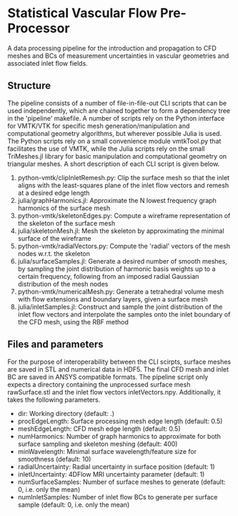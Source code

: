 # Statistical Vascular Flow Pre-Processor
A data processing pipeline for the introduction and propagation to CFD meshes and BCs of measurement uncertainties in vascular geometries and associated inlet flow fields.

## Structure
The pipeline consists of a number of file-in-file-out CLI scripts that can be used independently, which are chained together to form a dependency tree in the 'pipeline' makefile. A number of scripts rely on the Python interface for VMTK/VTK for specific mesh generation/manipulation and computational geometry algorithms, but wherever possible Julia is used. The Python scripts rely on a small convenience module vmtkTool.py that facilitates the use of VMTK, while the Julia scripts rely on the small TriMeshes.jl library for basic manipulation and computational geometry on triangular meshes. A short description of each CLI script is given below.
1. python-vmtk/clipInletRemesh.py: Clip the surface mesh so that the inlet aligns with the least-squares plane of the inlet flow vectors and remesh at a desired edge length
2. julia/graphHarmonics.jl: Approximate the N lowest frequency graph harmonics of the surface mesh
3. python-vmtk/skeletonEdges.py: Compute a wireframe representation of the skeleton of the surface mesh
4. julia/skeletonMesh.jl: Mesh the skeleton by approximating the minimal surface of the wireframe
5. python-vmtk/radialVectors.py: Compute the 'radial' vectors of the mesh nodes w.r.t. the skeleton
6. julia/surfaceSamples.jl: Generate a desired number of smooth meshes, by sampling the joint distribution of harmonic basis weights up to a certain frequency, following from an imposed radial Gaussian distribution of the mesh nodes
7. python-vmtk/numericalMesh.py: Generate a tetrahedral volume mesh with flow extensions and boundary layers, given a surface mesh
8. julia/inletSamples.jl: Construct and sample the joint distribution of the inlet flow vectors and interpolate the samples onto the inlet boundary of the CFD mesh, using the RBF method

## Files and parameters
For the purpose of interoperability between the CLI scirpts, surface meshes are saved in STL and numerical data in HDF5. The final CFD mesh and inlet BC are saved in ANSYS compatible formats. The pipeline script only expects a directory containing the unprocessed surface mesh rawSurface.stl and the inlet flow vectors inletVectors.npy. Additionally, it takes the following parameters.
- dir: Working directory (default: .)
- procEdgeLength: Surface processing mesh edge length (default: 0.5)
- meshEdgeLength: CFD mesh edge length (default: 0.5)
- numHarmonics: Number of graph harmonics to approximate for both surface sampling and skeleton meshing (default: 400)
- minWavelength: Minimal surface wavelength/feature size for smoothness (default: 10)
- radialUncertainty: Radial uncertainty in surface position (default: 1)
- inletUncertainty: 4DFlow MRI uncertainty parameter (default: 1)
- numSurfaceSamples: Number of surface meshes to generate (default: 0, i.e. only the mean)
- numInletSamples: Number of inlet flow BCs to generate per surface sample (default: 0, i.e. only the mean)
